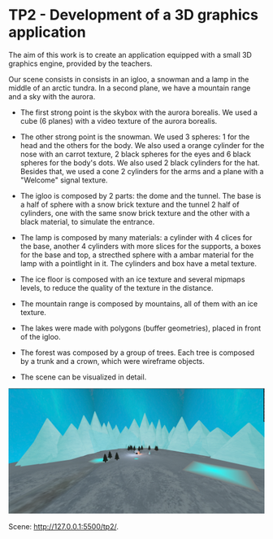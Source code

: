 # TP2 - Development of a 3D graphics application

The aim of this work is to create an application equipped with a small 3D graphics engine, provided by the teachers.

Our scene consists in  consists in an igloo, a snowman and a lamp in the middle of an arctic tundra. In a second plane, we have a mountain range and a sky with the aurora.

- The first strong point is the skybox with the aurora borealis. We used a cube (6 planes) with a video texture of the aurora borealis.

- The other strong point is the snowman. We used 3 spheres: 1 for the head and the others for the body. We also used a orange cylinder for the nose with an carrot texture, 2 black spheres for the eyes and 6 black spheres for the body's dots. We also used 2 black cylinders for the hat. Besides that, we used a cone 2 cylinders for the arms and a plane with a "Welcome" signal texture.

- The igloo is composed by 2 parts: the dome and the tunnel. The base is a half of sphere with a snow brick texture and the tunnel 2 half of cylinders, one with the same snow brick texture and the other with a black material, to simulate the entrance.

- The lamp is composed by many materials: a cylinder with 4 clices for the base, another 4 cylinders with more slices for the supports, a boxes for the base and top, a strecthed sphere with a ambar material for the lamp with a pointlight in it. The cylinders and box have a metal texture.

- The ice floor is composed with an ice texture and several mipmaps levels, to reduce the quality of the texture in the distance.

- The mountain range is composed by mountains, all of them with an ice texture.

- The lakes were made with polygons (buffer geometries), placed in front of the igloo.

- The forest was composed by a group of trees. Each tree is composed by a trunk and a crown, which were wireframe objects. 

- The scene can be visualized in detail.

![Final Scene](./screenshots/final_scene.png)

Scene: http://127.0.0.1:5500/tp2/.